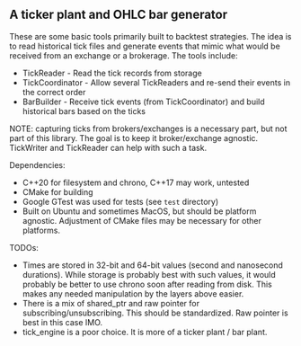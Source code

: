 ## A ticker plant and OHLC bar generator

These are some basic tools primarily built to backtest strategies. The idea is to read historical tick 
files and generate events that mimic what would be received from an exchange or a brokerage. The tools
include:

- TickReader - Read the tick records from storage
- TickCoordinator - Allow several TickReaders and re-send their events in the correct order
- BarBuilder - Receive tick events (from TickCoordinator) and build historical bars based on the ticks

NOTE: capturing ticks from brokers/exchanges is a necessary part, but not part of this library. The goal
is to keep it broker/exchange agnostic. TickWriter and TickReader can help with such a task.

Dependencies:
- C++20 for filesystem and chrono, C++17 may work, untested
- CMake for building
- Google GTest was used for tests (see `test` directory)
- Built on Ubuntu and sometimes MacOS, but should be platform agnostic. Adjustment of CMake files may be necessary for other
platforms.

TODOs:
- Times are stored in 32-bit and 64-bit values (second and nanosecond durations). While storage is probably best 
with such values, it would probably be better to use chrono soon after reading from disk. This makes any needed
manipulation by the layers above easier.
- There is a mix of shared_ptr and raw pointer for subscribing/unsubscribing. This should be standardized. Raw
pointer is best in this case IMO.
- tick_engine is a poor choice. It is more of a ticker plant / bar plant.
